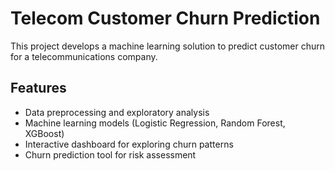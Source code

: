 ﻿# Telecom Customer Churn Prediction

This project develops a machine learning solution to predict customer churn for a telecommunications company.

## Features
- Data preprocessing and exploratory analysis
- Machine learning models (Logistic Regression, Random Forest, XGBoost)
- Interactive dashboard for exploring churn patterns
- Churn prediction tool for risk assessment
